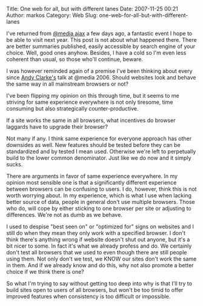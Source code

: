 Title: One web for all, but with different lanes
Date: 2007-11-25 00:21
Author: markos
Category: Web
Slug: one-web-for-all-but-with-different-lanes

I've returned from [@media ajax](http://www.vivabit.com/atmediaajax/) a
few days ago, a fantastic event I hope to be able to visit next year.
This post is not about what happened there. There are better summaries
published, easily accessible by search engine of your choice. Well, good
ones anyhow. Besides, I have a cold so I'm even less coherent than
usual, so those who'll continue, beware.

I was however reminded again of a premise I've been thinking about every
since [Andy Clarke's](http://www.stuffandnonsense.co.uk/) talk at @media
2006. Should websites look and behave the same way in all mainstream
browsers or not?

I've been flipping my opinion on this through time, but it seems to me
striving for same experience everywhere is not only tiresome, time
consuming but also strategically counter-productive.

If a site works the same in all browsers, what incentives do browser
laggards have to upgrade their browser?

Not many if any. I think same experience for everyone approach has other
downsides as well. New features should be tested before they can be
standardized and by tested I mean used. Otherwise we're left to
perpetually build to the lower common denominator. Just like we do now
and it simply sucks.

There are arguments in favor of same experience everywhere. In my
opinion most sensible one is that a significantly different experience
between browsers can be confusing to users. I do, however, think this is
not worth worrying about. In my experience, which is what I use when
lacking better source of data, people in general don't use multiple
browsers. Those who do, will cope by either sticking to one browser per
site or adjusting to differences. We're not as dumb as we behave.

I used to despise "best seen on" or "optimized for" signs on websites
and I still do when they mean they only work with a specified browser. I
don't think there's anything wrong if website doesn't shut out anyone,
but it's a bit nicer to some. In fact it's what we already profess and
do. We certainly don't test all browsers that we used to even though
there are still people using them. Not only don't we test, we KNOW our
sites don't work the same in them. And if we already know and do this,
why not also promote a better choice if we think there is one?

So what I'm trying to say without getting too deep into why is that I'll
try to build sites open to users of all browsers, but won't be too timid
to offer improved features when consistency is too difficult or
impossible.

